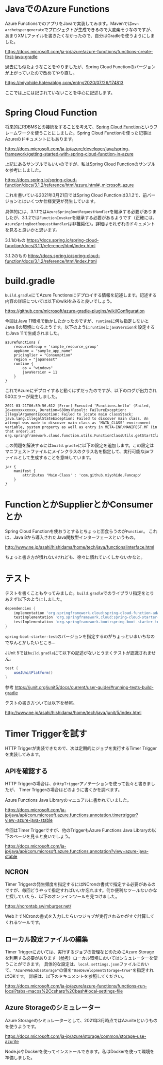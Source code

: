 # JavaでのAzure Functions

Azure FunctionsでのアプリをJavaで実装してみます。Mavenでは`mvn archetype:generate`でプロジェクトが生成できるので大変楽そうなのですが、あまりXMLファイルを書きたくなかったので、自分はGradleを使うようにしました。

https://docs.microsoft.com/ja-jp/azure/azure-functions/functions-create-first-java-gradle

過去にも似たようなことをやりましたが、Spring Cloud Functionのバージョンが上がっていたので改めてやり直し。

https://miyohide.hatenablog.com/entry/2020/07/26/174813

ここでは上には記されていないことを中心に記述します。

# Spring Cloud Function

将来的にRDBMSとの接続をすることを考えて、[Spring Cloud Function](https://spring.io/projects/spring-cloud-function)というフレームワークを使うことにしました。Spring Cloud Functionを使った記事はAzureのドキュメントにもあります。

https://docs.microsoft.com/ja-jp/azure/developer/java/spring-framework/getting-started-with-spring-cloud-function-in-azure

上記にあるサンプルでもいいのですが、私はSpring Cloud Functionのサンプルを参考にしました。

https://docs.spring.io/spring-cloud-function/docs/3.1.2/reference/html/azure.html#_microsoft_azure

これを書いている2021年3月21日ではSpring Cloud Functionは3.1.2で、前バージョンとはいくつか仕様変更が発生しています。

具体的には、3.1.1では`AzureSpringBootRequestHandler`を継承する必要がありましたが、3.1.2では`FunctionInvoker`を継承する必要があるようです（正確には、`AzureSpringBootRequestHandler`は非推奨化）。詳細はそれぞれのドキュメントを見ると良いかと思います。

3.1.1のもの
https://docs.spring.io/spring-cloud-function/docs/3.1.1/reference/html/index.html

3.1.2のもの
https://docs.spring.io/spring-cloud-function/docs/3.1.2/reference/html/index.html

# build.gradle

`build.gradle`にてAzure Functionsにデプロイする情報を記述します。記述する内容の詳細については以下のwikiをみると良いでしょう。

https://github.com/microsoft/azure-gradle-plugins/wiki/Configuration

今回はJava 11環境で動かしたかったのですが、`runtime`に何も指定しないとJava 8の環境になるようです。以下のように`runtime`に`javaVersion`を設定するとJava 11で生成されました。

```
azurefunctions {
    resourceGroup = 'sample_resource_group'
    appName = "sample_app_name"
    pricingTier = "Consumption"
    region = "japaneast"
    runtime {
        os = "windows"
        javaVersion = 11
    }
}
```

これでAzureにデプロイすると動くはずだったのですが、以下のログが出力され500エラーが発生しました。

```
2021-03-21T06:59:56.612 [Error] Executed 'Functions.hello' (Failed, Id=exxxxxxxxxx, Duration=638ms)Result: FailureException: IllegalArgumentException: Failed to locate main classStack: java.lang.IllegalStateException: Failed to discover main class. An attempt was made to discover main class as 'MAIN_CLASS' environment variable, system property as well as entry in META-INF/MANIFEST.MF (in that order).at org.springframework.cloud.function.utils.FunctionClassUtils.getStartClass(FunctionClassUtils.java:83)
```

この問題を解決するには`build.gradle`に以下の設定を追加します。この設定はマニフェストファイルにメインクラスのクラス名を指定して、実行可能なjarファイルとして生成することを意味しています。

```
jar {
    manifest {
        attributes 'Main-Class' : 'com.github.miyohide.Funcapp'
    }
}
```

# FunctionとかSupplierとかConsumerとか

Spring Cloud Functionを使おうとするとちょっと面食らうのが`Function`。
これは、Java 8から導入されたJava関数型インターフェースというもの。

http://www.ne.jp/asahi/hishidama/home/tech/java/functionalinterface.html

ちょっと書き方が慣れないけれども、徐々に慣れていくしかないかなと。

# テスト

テストを書くこともやってみました。`build.gradle`でのライブラリ指定をとりあえず以下のようにしました。

```groovy
dependencies {
    implementation 'org.springframework.cloud:spring-cloud-function-adapter-azure:3.1.2'
    testImplementation 'org.springframework.cloud:spring-cloud-starter-function-web:3.1.2'
    testImplementation 'org.springframework.boot:spring-boot-starter-test:2.4.3'
}
```

`spring-boot-starter-test`のバージョンを指定するのがちょっといまいちなのでなんとかしたいところ...

JUnit 5では`build.gradle`にて以下の記述がないとうまくテストが認識されません。

```groovy
test {
    useJUnitPlatform()
}
```

参考
https://junit.org/junit5/docs/current/user-guide/#running-tests-build-gradle

テストの書き方ついては以下を参照。

http://www.ne.jp/asahi/hishidama/home/tech/java/junit/5/index.html

# Timer Triggerを試す

HTTP Triggerが実装できたので、次は定期的にジョブを実行するTimer Triggerを実装してみます。

## APIを確認する

HTTP Triggerの場合は、`@HttpTrigger`アノテーションを使って色々と書きましたが、 Timer Triggerの場合はどのように書くかを調べます。

Azure Functions Java Libraryのマニュアルに書かれていました。

https://docs.microsoft.com/ja-jp/java/api/com.microsoft.azure.functions.annotation.timertrigger?view=azure-java-stable

今回はTimer Triggerですが、他のTriggerもAzure Functions Java Libraryの以下のページを見ると良いでしょう。

https://docs.microsoft.com/ja-jp/java/api/com.microsoft.azure.functions.annotation?view=azure-java-stable

## NCRON

Timer Triggerの発生頻度を指定するにはNCronの書式で指定する必要があるのですが、毎回どうやって指定すればいいか忘れます。何か便利なツールないかなと探していたら、以下のオンラインツールを見つけました。

https://ncrontab.swimburger.net/

Web上でNCronの書式を入力したらいつジョブが実行されるかがすぐ計算してくれるツールです。

## ローカル設定ファイルの編集

Timer Triggerにおいては、実行するジョブの管理などのためにAzure Storageを利用する必要があります（[参考](https://docs.microsoft.com/ja-jp/azure/azure-functions/storage-considerations#storage-account-requirements)）ローカル環境においてはシミュレーターを使うことができます。
具体的な設定は、`local.settings.json`ファイルにおいて、`"AzureWebJobsStorage"`の値を`"UseDevelopmentStorage=true"`を指定すればOKです。
詳細は、以下のドキュメントを参照してください。

https://docs.microsoft.com/ja-jp/azure/azure-functions/functions-run-local?tabs=macos%2Ccsharp%2Cbash#local-settings-file

## Azure Storageのシミュレーター

Azure Storageのシミュレーターとして、2021年3月時点ではAzuriteというものを使うようです。

https://docs.microsoft.com/ja-jp/azure/storage/common/storage-use-azurite

Node.jsやDockerを使ってインストールできます。私はDockerを使って環境を準備しました。

